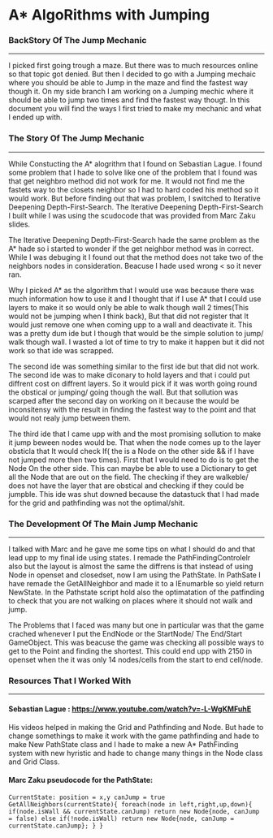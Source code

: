# A* AlgoRithms with Jumping

### BackStory Of The Jump Mechanic
___________________________________________________

I picked first going trough a maze. But there was to much resources online so that topic got denied. But then I decided to go with a Jumping mechaic where you should be able to Jump in the maze and find the fastest way though it. On my side branch I am working on a Jumping mechic where it should be able to jump two times and find the fastest way thougt. In this document you will find the ways I first tried to make my mechanic and what I ended up with. 

### The Story Of The Jump Mechanic
____________________________________________________

While Constucting the A* alogrithm that I found on Sebastian Lague. I found some problem that I hade to solve like one of the problem that I found was that get neighbro method did not work for me. It would not find me the fastets way to the closets neighbor so I had to hard coded his method so it would work. 
But before finding out that was problem, I switched to Iterative Deepening Depth-First-Search. The Iterative Deepening Depth-First-Search I built while I was using the scudocode that was provided from Marc Zaku slides. 

The Iterative Deepening Depth-First-Search hade the same problem as the A* hade so i started to wonder if the get neighbor method was in correct. While I was debuging it I found out that the method does not take two of the neighbors nodes in consideration. Beacuse I hade used wrong < so it never ran.  

Why I picked A* as the algorithm that I would use was because there was much information how to use it and I thought that if I use A* that I could use layers to make it so would only be able to walk though wall 2 times(This would not be jumping when I think back), But that did not register that It would just remove one when coming upp to a wall and deactivate it. This was a pretty dum ide but I though that would be the simple solution to jump/ walk though wall. I wasted a lot of time to try to make it happen but it did not work so that ide was scrapped. 

The second ide was something similar to the first ide but that did not work. The second ide was to make diconary to hold layers and that i could put diffrent cost on diffrent layers. So it would pick if it was worth going round the obstical or jumping/ going though the wall. But that sollution was scarped after the second day on working on it because the would be inconsitensy with the result in finding the fastest way to the point and that would not realy jump between them. 

The third ide that I came upp with and the most promising sollution to make it jump beween nodes would be. That when the node comes up to the layer obsticla that It would check If( the is a Node on the other side && if I have not jumped more then two times). First that I would need to do is to get the Node On the other side. This can maybe be able to use a Dictionary to get all the Node that are out on the field. The checking if they are walkeble/ does not have the layer that are obstical and checking if they could be jumpble. This ide was shut downed because the datastuck that I had made for the grid and pathfinding was not the optimal/shit. 

### The Development Of The Main Jump Mechanic
_______________________________________________
I talked with Marc and he gave me some tips on what I should do and that lead upp to my final ide using states. I remade the PathFindingControlelr also but the layout is almost the same the diffrens is that instead of using Node in openset and closedset, now I am using the PathState. In PathSate I have remade the GetAllNeighbor and made it to a IEnumarble so yield return NewState. In the Pathstate script hold also the optimatation of the patfinding to check that you are not walking on places where it should not walk and jump. 

The Problems that I faced was many but one in particular was that the game crached whenever I put the EndNode or the StartNode/ The End/Start GameObject. This was beacuse the game was checking all possible ways to get to the Point and finding the shortest. This could end upp with 2150 in openset when the it was only 14 nodes/cells from the start to end cell/node.



### Resources That I Worked With

_________________________________

#### Sebastian Lague : https://www.youtube.com/watch?v=-L-WgKMFuhE

His videos helped in making the Grid and Pathfinding and Node. But hade to change somethings to make it work with the game pathfinding and hade to make New PathState class and I hade to make a new A* PathFinding system with new hyristic and hade to change many things in the Node class and Grid Class.

#### Marc Zaku pseudocode for the PathState: 

``CurrentState:
   position = x,y
   canJump = true
GetAllNeighbors(currentState){
     foreach(node in left,right,up,down){
         if(node.isWall && currentState.canJump)
              return new Node{node, canJump = false)
         else if(!node.isWall)
              return new Node{node, canJump = currentState.canJump};
     }
}``

